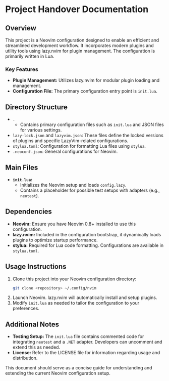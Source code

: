 # Project Handover Documentation

## Overview
This project is a Neovim configuration designed to enable an efficient and streamlined development workflow. It incorporates modern plugins and utility tools using lazy.nvim for plugin management. The configuration is primarily written in Lua.

### Key Features
- **Plugin Management:** Utilizes lazy.nvim for modular plugin loading and management.
- **Configuration File:** The primary configuration entry point is `init.lua`.

## Directory Structure
- `.`
  - Contains primary configuration files such as `init.lua` and JSON files for various settings.
- `lazy-lock.json` and `lazyvim.json`: These files define the locked versions of plugins and specific LazyVim-related configurations.
- `stylua.toml`: Configuration for formatting Lua files using `stylua`.
- `.neoconf.json`: General configurations for Neovim.

## Main Files
- **`init.lua`:**
  - Initializes the Neovim setup and loads `config.lazy`.
  - Contains a placeholder for possible test setups with adapters (e.g., `neotest`).

## Dependencies
- **Neovim:** Ensure you have Neovim 0.8+ installed to use this configuration.
- **lazy.nvim:** Included in the configuration bootstrap, it dynamically loads plugins to optimize startup performance.
- **stylua:** Required for Lua code formatting. Configurations are available in `stylua.toml`.

## Usage Instructions
1. Clone this project into your Neovim configuration directory:
   ```bash
   git clone <repository> ~/.config/nvim
   ```
2. Launch Neovim. lazy.nvim will automatically install and setup plugins.
3. Modify `init.lua` as needed to tailor the configuration to your preferences.

## Additional Notes
- **Testing Setup:** The `init.lua` file contains commented code for integrating `neotest` and a `.NET` adapter. Developers can uncomment and extend this as needed.
- **License:** Refer to the LICENSE file for information regarding usage and distribution.

This document should serve as a concise guide for understanding and extending the current Neovim configuration setup.

